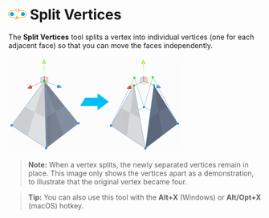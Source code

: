 # ![Split Vertices icon](images/icons/Vert_Split.png) Split Vertices

The __Split Vertices__ tool splits a vertex into individual vertices (one for each adjacent face) so that you can move the faces independently.

![Create 4 vertices from the original vertex](images/SplitVerts_Example.png)

> **Note:** When a vertex splits, the newly separated vertices remain in place. This image only shows the vertices apart as a demonstration, to illustrate that the original vertex became four. 

> **Tip:** You can also use this tool with the **Alt+X** (Windows) or **Alt/Opt+X** (macOS) hotkey.

